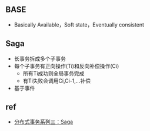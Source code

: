 ## BASE
+ Basically Available，Soft state，Eventually consistent


## Saga
+ 长事务拆成多个子事务
+ 每个子事务有正向操作(Ti)和反向补偿操作(Ci)
    + 所有Ti成功则全局事务完成
    + 有Ti失败会调用Ci,Ci-1,...补偿
+ 基于事件


## ref
+ [分布式事务系列三：Saga](https://zhuanlan.zhihu.com/p/95852045)
